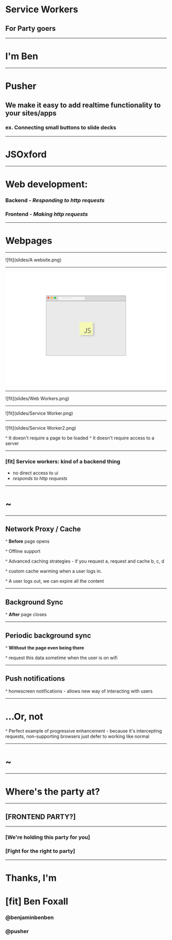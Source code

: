
# Service Workers
## For Party goers

---

# I'm Ben

---

# Pusher

## We make it easy to add realtime functionality to your sites/apps

### ex. Connecting small buttons to slide decks


---

# JSOxford

---

# Web development:

### Backend - _Responding to http requests_

### Frontend - _Making http requests_


<!--

# JSOxford

---

# JSOxford :boom: PHPOxford

---

# JSOxford ❤️ PHPOxford

---

> We’re excited to be joining forces with @JSOxford for this month’s meetup. No left-pad jokes, people 🙂

- @phpoxford

-->

---

# Webpages

---

![fit](slides/A website.png)

---

![fit](slides/Hello.png)

---

![fit](slides/Web Workers.png)

---

![fit](slides/Service Worker.png)

---

![fit](slides/Service Worker2.png)

^ It doesn't require a page to be loaded
^ It doesn't require access to a server


---

### [fit] Service workers: kind of a backend thing

* no direct access to ui
* _responds to http requests_

<!--

---

## Javascript

* single threaded
* shares UI thread

---

## WebWorkers

```js
var worker = new Worker('/worker.js')

worker.postMessage({action: 'how-many-cats', data: img}, [img])
worker.addEventListener('message', m => {
  alert(m + " cats")
})
```

---

## ServiceWorkers

```js
navigator.serviceWorker.register('/service-worker.js')
```

-->

---

# ~

---

## Network Proxy / Cache

^ **Before** page opens

^ Offline support

^ Advanced caching strategies - if you request a, request and cache b, c, d

^ custom cache warming when a user logs in.

^ A user logs out, we can expire all the content

---

## Background Sync

^ **After** page closes

---

## Periodic background sync

^ **Without the page even being there**

^ request this data sometime when the user is on wifi

---

## Push notifications

^ homescreen notifications - allows new way of interacting with users

---

# …Or, not

^ Perfect example of progressive enhancement - because it's intercepting requests, non-supporting browsers just defer to working like normal

---

# ~

---

# Where's the party at?

---

## [FRONTEND PARTY?]

---

### [We're holding this party for you]
### [Fight for the right to party]


<!---

## Once registered, our frontend code doesn't have to know a Service Worker exists




^ progressive enhancement


---

## [LET'S ALL PARTY TOGETHER]

<!-- ---
* react / angular / jquery / gulp / grunt / brocolli-less
* It can be challenging
* It opens up new things to do -->


---

# Thanks, I'm

# [fit] Ben Foxall

### @benjaminbenben

### @pusher
